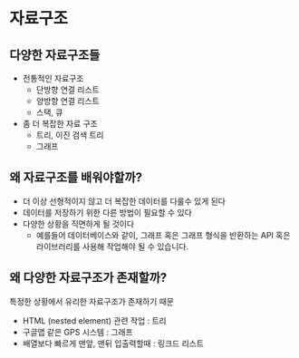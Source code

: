 # 자료구조

## 다양한 자료구조들
- 전통적인 자료구조
  - 단방향 연결 리스트
  - 양방향 연결 리스트
  - 스택, 큐
- 좀 더 복잡한 자료 구조
  - 트리, 이진 검색 트리
  - 그래프

## 왜 자료구조를 배워야할까?
- 더 이상 선형적이지 않고 더 복잡한 데이터를 다룰수 있게 된다
- 데이터를 저장하기 위한 다른 방법이 필요할 수 있다
- 다양한 상황을 직면하게 될 것이다
  - 예를들어 데이터베이스와 같이, 그래프 혹은 그래프 형식을 반환하는 API 혹은 라이브러리를 사용해 작업해야 될 수 있습니다.

## 왜 다양한 자료구조가 존재할까?
특정한 상황에서 유리한 자료구조가 존재하기 때문

- HTML (nested element) 관련 작업 : 트리
- 구글맵 같은 GPS 시스템 : 그래프
- 배열보다 빠르게 맨앞, 맨뒤 입출력할때 : 링크드 리스트